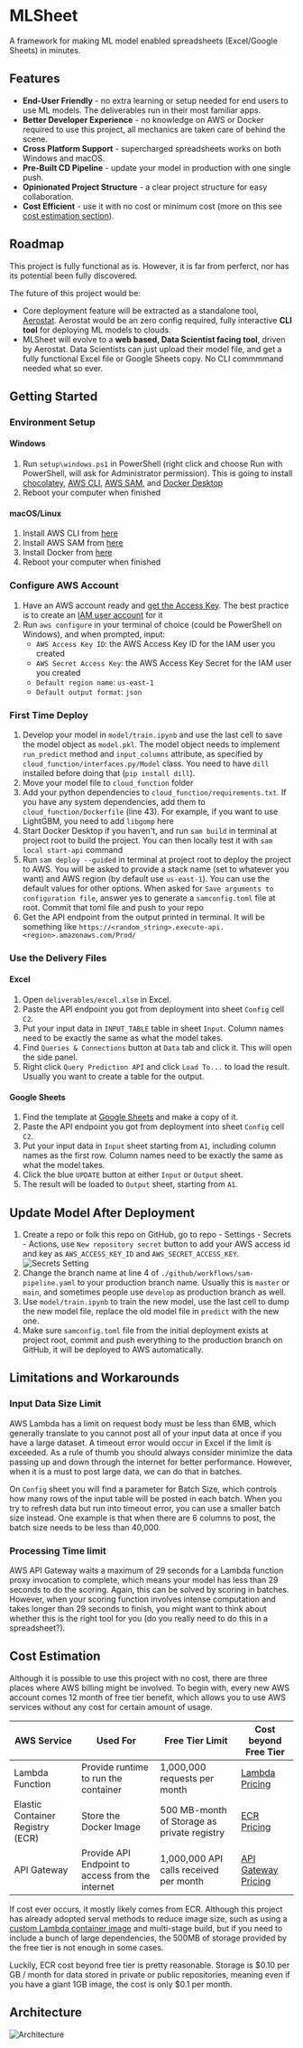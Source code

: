 # MLSheet
A framework for making ML model enabled spreadsheets (Excel/Google Sheets) in minutes.

## Features
- **End-User Friendly** - no extra learning or setup needed for end users to use ML models. The deliverables run in their most familiar apps.
- **Better Developer Experience** - no knowledge on AWS or Docker required to use this project, all mechanics are taken care of behind the scene.
- **Cross Platform Support** - supercharged spreadsheets works on both Windows and macOS.
- **Pre-Built CD Pipeline** - update your model in production with one single push.
- **Opinionated Project Structure** - a clear project structure for easy collaboration.
- **Cost Efficient** - use it with no cost or minimum cost (more on this see [cost estimation section](#cost-estimation)).

## Roadmap
This project is fully functional as is. However, it is far from perferct, nor has its potential been fully discovered.

The future of this project would be:
- Core deployment feature will be extracted as a standalone tool, [Aerostat](https://github.com/vinceyyyyyy/Aerostat). 
  Aerostat would be an zero config required, fully interactive **CLI tool** for deploying ML models to clouds.
- MLSheet will evolve to a **web based, Data Scientist facing tool**, driven by Aerostat. Data Scientists can just upload their model file,
  and get a fully functional Excel file or Google Sheets copy. No CLI commmmand needed what so ever.


## Getting Started
### Environment Setup
#### Windows
1. Run `setup\windows.ps1` in PowerShell (right click and choose Run with PowerShell, will ask for Administrator
   permission). This is going to
   install [chocolatey](https://chocolatey.org/), [AWS CLI](https://aws.amazon.com/cli/), [AWS SAM](https://aws.amazon.com/serverless/sam/),
   and [Docker Desktop](https://www.docker.com/products/docker-desktop/)
2. Reboot your computer when finished
#### macOS/Linux
1. Install AWS CLI from [here](https://aws.amazon.com/cli/)
2. Install AWS SAM
   from [here](https://docs.aws.amazon.com/serverless-application-model/latest/developerguide/install-sam-cli.html)
3. Install Docker from [here](https://www.docker.com/get-started)
4. Reboot your computer when finished

### Configure AWS Account
1. Have an AWS account ready
   and [get the Access Key](https://docs.aws.amazon.com/general/latest/gr/aws-sec-cred-types.html#access-keys-and-secret-access-keys).
   The best practice is to create
   an [IAM user account](https://us-east-1.console.aws.amazon.com/iamv2/home?region=us-east-1#/users) for it
2. Run `aws configure` in your terminal of choice (could be PowerShell on Windows), and when prompted, input:
   - `AWS Access Key ID`: the AWS Access Key ID for the IAM user you created
   - `AWS Secret Access Key`: the AWS Access Key Secret for the IAM user you created
   - `Default region name`: `us-east-1`
   - `Default output format`: `json`

### First Time Deploy
1. Develop your model in `model/train.ipynb` and use the last cell to save the model object as `model.pkl`. The model
   object needs to implement `run_predict` method and `input_columns` attribute, as specified
   by `cloud_function/interfaces.py/Model` class. You need to have `dill` installed before doing
   that (`pip install dill`).
2. Move your model file to `cloud_function` folder
3. Add your python dependencies to `cloud_function/requirements.txt`. If you have any system dependencies, add them to
   `cloud_function/Dockerfile` (line 43). For example, if you want to use LightGBM, you need to add `libgomp` here
4. Start Docker Desktop if you haven't, and run `sam build` in terminal at project root to build the project. You can then
   locally test it with `sam local start-api` command
5. Run `sam deploy --guided` in terminal at project root to deploy the project to AWS. You will be asked to provide a
   stack name (set to whatever you want) and AWS region (by default use `us-east-1`). You can use the default values for
   other options. When asked
   for `Save arguments to configuration file`, answer yes to generate a `samconfig.toml` file at root. Commit that toml
   file and push to your repo
6. Get the API endpoint from the output printed in terminal. It will be something like
   `https://<random_string>.execute-api.<region>.amazonaws.com/Prod/`

### Use the Delivery Files
#### Excel
1. Open `deliverables/excel.xlsm` in Excel.
2. Paste the API endpoint you got from deployment into sheet `Config` cell `C2`.
3. Put your input data in `INPUT_TABLE` table in sheet `Input`. Column names need to be exactly the same as what the
   model takes.
4. Find `Queries & Connections` button at `Data` tab and click it. This will open the side panel.
5. Right click `Query Prediction API` and click `Load To...` to load the result. Usually you want to create a table for the output.
#### Google Sheets
1. Find the template
   at [Google Sheets](https://docs.google.com/spreadsheets/d/1NeRJ3--OYfLClzsXZcnImhsCsjQY_dFPv1DQiAgTo-s/edit?usp=sharing)
   and make a copy of it.
2. Paste the API endpoint you got from deployment into sheet `Config` cell `C2`.
3. Put your input data in `Input` sheet starting from `A1`, including column names as the first row. Column names need
   to be exactly the same as what the model takes.
4. Click the blue `UPDATE` button at either `Input` or `Output` sheet.
5. The result will be loaded to `Output` sheet, starting from `A1`.


## Update Model After Deployment
1. Create a repo or folk this repo on GitHub, go to repo - Settings - Secrets - Actions, use `New repository secret` button to add your
   AWS access id and key as `AWS_ACCESS_KEY_ID` and `AWS_SECRET_ACCESS_KEY`. ![Secrets Setting](docs/secrets.jpg)
2. Change the branch name at line 4 of `./github/workflows/sam-pipeline.yaml` to your production branch name. Usually
   this is `master` or `main`, and sometimes people use `develop` as production branch as well.
3. Use `model/train.ipynb` to train the new model, use the last cell to dump the new model file, replace the old model
   file in `predict` with the new one.
4. Make sure `samconfig.toml` file from the initial deployment exists at project root, commit and push everything to the
   production branch on GitHub, it will be deployed to AWS automatically.


## Limitations and Workarounds
### Input Data Size Limit
AWS Lambda has a limit on request body must be less than 6MB, which generally translate to you cannot post all of your
input data at once if you have a large dataset. A timeout error would occur in Excel if the limit is exceeded.
As a rule of thumb you should always consider minimize the data passing up and down through the internet for better
performance. However, when it is a must to post large data, we can do that in batches.

On `Config` sheet you will find a parameter for Batch Size, which controls how many rows of the input table will be
posted in each batch. When you try to refresh data but run into timeout error, you can use a smaller batch size instead.
One example is that when there are 6 columns to post, the batch size needs to be less than 40,000.

### Processing Time limit
AWS API Gateway waits a maximum of 29 seconds for a Lambda function proxy invocation to complete, which means your model
has less than 29 seconds to do the scoring. Again, this can be solved by scoring in batches. However, when your scoring
function involves intense computation and takes longer than 29 seconds to finish, you might want to think about whether
this is the right tool for you (do you really need to do this in a spreadsheet?).


## Cost Estimation
Although it is possible to use this project with no cost, there are three places where AWS billing might be involved. To
begin with, every new AWS account comes 12 month of free tier benefit, which allows you to use AWS services without any
cost for certain amount of usage.

| AWS Service                      | Used For                                         | Free Tier Limit                             | Cost beyond Free Tier                                              |
|----------------------------------|--------------------------------------------------|---------------------------------------------|--------------------------------------------------------------------|
| Lambda Function                  | Provide runtime to run the container             | 1,000,000 requests per month                | [Lambda Pricing](https://aws.amazon.com/lambda/pricing/)           |
| Elastic Container Registry (ECR) | Store the Docker Image                           | 500 MB-month of Storage as private registry | [ECR Pricing](https://aws.amazon.com/ecr/pricing/)                 |
| API Gateway                      | Provide API Endpoint to access from the internet | 1,000,000 API calls received per month      | [API Gateway Pricing](https://aws.amazon.com/api-gateway/pricing/) |

If cost ever occurs, it mostly likely comes from ECR. Although this project has already adopted
serval methods to reduce image size, such as using
a [custom Lambda container image](https://docs.aws.amazon.com/lambda/latest/dg/images-create.html#images-create-from-alt)
and multi-stage build, but if you need to include a bunch of large dependencies, the 500MB of storage provided by the
free tier is not enough in some cases. 

Luckily, ECR cost beyond free tier is pretty reasonable. Storage is $0.10 per GB / month for data stored in private or
public repositories, meaning even if you have a giant 1GB image, the cost is only $0.1 per month.


## Architecture
<img alt="Architecture" src="docs/architecture.drawio.svg" style="background-color: white"/>
